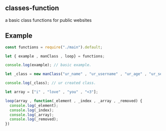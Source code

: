 ## classes-function
a basic class functions for public websites

## Example

```js
const functions = require("./main").default;

let { example , manClass , loop} = functions;

console.log(example); // basic example.

let _class = new manClass("ur_name" , "ur_username" , "ur_age" , "ur_sex");

console.log(_class); // ur created class.

let array = ["i" , "love" , "you" , "<3"];

loop(array , function(_element , _index , _array , _removed) {
  console.log(_element);
  console.log(_index);
  console.log(_array);
  console.log(_removed);
})
```


